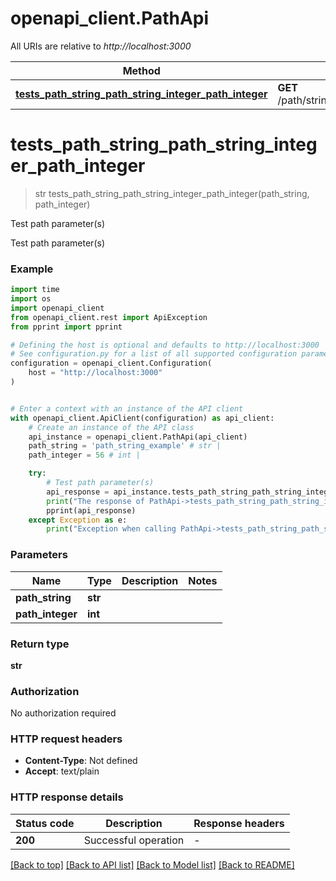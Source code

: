 # openapi_client.PathApi

All URIs are relative to *http://localhost:3000*

Method | HTTP request | Description
------------- | ------------- | -------------
[**tests_path_string_path_string_integer_path_integer**](PathApi.md#tests_path_string_path_string_integer_path_integer) | **GET** /path/string/{path_string}/integer/{path_integer} | Test path parameter(s)


# **tests_path_string_path_string_integer_path_integer**
> str tests_path_string_path_string_integer_path_integer(path_string, path_integer)

Test path parameter(s)

Test path parameter(s)

### Example

```python
import time
import os
import openapi_client
from openapi_client.rest import ApiException
from pprint import pprint

# Defining the host is optional and defaults to http://localhost:3000
# See configuration.py for a list of all supported configuration parameters.
configuration = openapi_client.Configuration(
    host = "http://localhost:3000"
)


# Enter a context with an instance of the API client
with openapi_client.ApiClient(configuration) as api_client:
    # Create an instance of the API class
    api_instance = openapi_client.PathApi(api_client)
    path_string = 'path_string_example' # str | 
    path_integer = 56 # int | 

    try:
        # Test path parameter(s)
        api_response = api_instance.tests_path_string_path_string_integer_path_integer(path_string, path_integer)
        print("The response of PathApi->tests_path_string_path_string_integer_path_integer:\n")
        pprint(api_response)
    except Exception as e:
        print("Exception when calling PathApi->tests_path_string_path_string_integer_path_integer: %s\n" % e)
```


### Parameters

Name | Type | Description  | Notes
------------- | ------------- | ------------- | -------------
 **path_string** | **str**|  | 
 **path_integer** | **int**|  | 

### Return type

**str**

### Authorization

No authorization required

### HTTP request headers

 - **Content-Type**: Not defined
 - **Accept**: text/plain

### HTTP response details
| Status code | Description | Response headers |
|-------------|-------------|------------------|
**200** | Successful operation |  -  |

[[Back to top]](#) [[Back to API list]](../README.md#documentation-for-api-endpoints) [[Back to Model list]](../README.md#documentation-for-models) [[Back to README]](../README.md)

